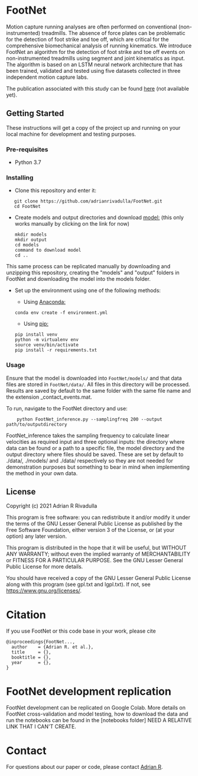 # FootNet

Motion capture running analyses are often performed on conventional (non-instrumented) treadmills. The absence of force plates can be problematic for the detection of foot strike and toe off, which are critical for the comprehensive biomechanical analysis of running kinematics. We introduce FootNet an algorithm for the detection of foot strike and toe off events on non-instrumented treadmills using segment and joint kinematics as input. The algorithm is based on an LSTM neural network architecture that has been trained, validated and tested using five datasets collected in three independent motion capture labs.

The publication associated with this study can be found [here](link2pub) (not available yet).

## Getting Started

These instructions will get a copy of the project up and running on your local machine for development and testing purposes.

### Pre-requisites

- Python 3.7

### Installing

- Clone this repository and enter it:

```Shell
   git clone https://github.com/adrianrivadulla/FootNet.git
   cd FootNet
   ```
-  Create models and output directories and download [model:](https://drive.google.com/uc?export=download&id=1krcpLyBufTi3TZf7CsZ6t_bqCxlL50lJ) (this only works manually by clicking on the link for now)

    ```Shell
    mkdir models
    mkdir output
    cd models
    command to download model
    cd ..
    ```

This same process can be replicated manually by downloading and unzipping this repository, creating the "models" and "output" folders in FootNet and downloading the model into the models folder.

- Set up the environment using one of the following methods:

    - Using [Anaconda:](https://www.anaconda.com/distribution/)

     ```Shell
     conda env create -f environment.yml
     ```

    - Using [pip:](https://pip.pypa.io/en/stable/installing/)

    ```Shell
    pip install venv
    python -m virtualenv env
    source venv/bin/activate
    pip install -r requirements.txt
    ```

### Usage

Ensure that the model is downloaded into ```FootNet/models/``` and that data files are stored in ```FootNet/data/```. All files in this directory will be processed. Results are saved by default to the same folder with the same file name and the extension _contact_events.mat.

To run, navigate to the FootNet directory and use:

```Shell
    python FootNet_inference.py --samplingfreq 200 --output path/to/outputdirectory
```

FootNet_inference takes the sampling frequency to calculate linear velocities as required input and three optional inputs: the directory where data can be found or a path to a specific file, the model directory and the output directory where files should be saved. These are set by default to ./data/, ./models/ and ./data/ respectively so they are not needed for demonstration purposes but something to bear in mind when implementing the method in your own data.

## License

Copyright (c) 2021 Adrian R Rivadulla

This program is free software: you can redistribute it and/or modify it under the terms of the GNU Lesser General Public License as published by the Free Software Foundation, either version 3 of the License, or (at your option) any later version.

This program is distributed in the hope that it will be useful, but WITHOUT ANY WARRANTY; without even the implied warranty of MERCHANTABILITY or FITNESS FOR A PARTICULAR PURPOSE. See the GNU Lesser General Public License for more details.

You should have received a copy of the GNU Lesser General Public License along with this program (see gpl.txt and lgpl.txt). If not, see <https://www.gnu.org/licenses/>.


# Citation
If you use FootNet or this code base in your work, please cite

```
@inproceedings{FootNet...,
  author    = {Adrian R. et al.},
  title     = {},
  booktitle = {},
  year      = {},
}
```
# FootNet development replication

FootNet development can be replicated on Google Colab. More details on FootNet cross-validation and model testing, how to download the data and run the notebooks can be found in the [notebooks folder] NEED A RELATIVE LINK THAT I CAN'T CREATE.

# Contact
For questions about our paper or code, please contact [Adrian R](mailto:arr43@bath.ac.uk).
